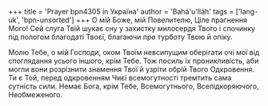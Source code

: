 +++
title = 'Prayer bpn4305 in Україна'
author = 'Bahá'u'lláh'
tags = ['lang-uk', 'bpn-unsorted']
+++
О мій Боже, мій Повелителю, Ціле прагнення Мого! Сей слуга Твій шукає сну у захистку милосердя Твого і спочинку під пологом благодаті Твоєї, благаючи про турботу Твою й опіку.

Молю Тебе, о мій Господи, оком Твоїм невсипущим оберігати очі мої від споглядання усього іншого, крім Тебе. Тож посиль їх проникливість, аби могли вони розрізнити знамення Твої й узріти обрій Твого Одкровення. Ти є Той, перед одкровенням Чиєї всемогутності тремтить сама сутність сили. Немає Бога, крім Тебе, Всемогутнього, Всепідкоряючого, Необмеженого.
